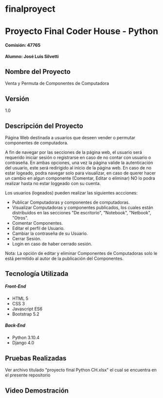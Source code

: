 # finalproyect

# Proyecto Final Coder House - Python
#### Comisión: 47765
#### Alumno: José Luis Silvetti

## Nombre del Proyecto
Venta y Permuta de Componentes de Computadora

## Versión
1.0

## Descripción del Proyecto
Página Web destinada a usuarios que deseen vender o permutar componentes de computadora.

A fin de navegar por las secciones de la página web, el usuario será requerido iniciar sesión o registrarse en caso de no contar con usuario o contraseña. En ambas opciones, una vez la página valide la autenticación del usuario, este será redirigido al inicio de la página web. En caso de no estar logeado, podra navegar solo para visualizar, en caso de querer hacer un cambio en algun componente (Comentar, Editar o eliminar) NO lo podra realizar hasta no estar loggeado con su cuenta.

Los usuarios (logeados) pueden realizar las siguientes accciones:
- Publicar Computadoras y componentes de computadoras.
- Visualizar Computadoras y componentes publicados, los cuales están distribuidos en las secciones "De escritorio", "Notebook", "Netbook", "Otros".
- Comentar Componentes.
- Editar el perfil de Usuario.
- Cambiar la contraseña de su Usuario.
- Cerrar Sesión.
- Login en caso de haber cerrado sesión.

Nota: La opción de editar y eliminar Componentes de Computadoras solo le está permitido al autor de la publicación del Componentes.

## Tecnología Utilizada

##### Front-End
- HTML 5
- CSS 3
- Javascript ES6
- Bootstrap 5.2

##### Back-End
- Python 3.10.4
- Django 4.0

## Pruebas Realizadas

Ver archivo titulado "proyecto final Python CH.xlsx" el cual se encuentra en el presente repositorio 

## Video Demostración











